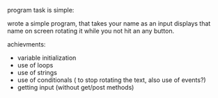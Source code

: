 program task is simple:

wrote a simple program, that takes your name as an input
displays that name on screen rotating it while you not hit an any button.

achievments:

- variable initialization
- use of loops
- use of strings
- use of conditionals ( to stop rotating the text, also use of events?)
- getting input (without get/post methods)